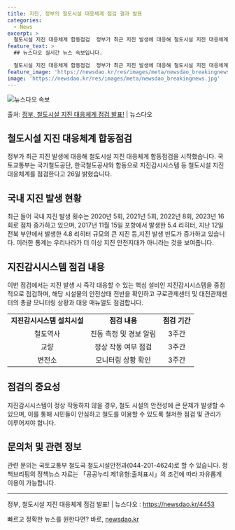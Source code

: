 ```yaml
---
title: 지진, 정부의 철도시설 대응체계 점검 결과 발표
categories:
  - News
excerpt: >
  철도시설 지진 대응체계 합동점검  정부가 최근 지진 발생에 대응해 철도시설 지진 대응체계 합동점검을 시작했습…
feature_text: >
  ## 뉴스다오 실시간 뉴스 속보입니다.

  철도시설 지진 대응체계 합동점검  정부가 최근 지진 발생에 대응해 철도시설 지진 대응체계 합동점검을 시작했습…
feature_image: 'https://newsdao.kr/res/images/meta/newsdao_breakingnews.jpg'
image: 'https://newsdao.kr/res/images/meta/newsdao_breakingnews.jpg'
---
```


![뉴스다오 속보](https://newsdao.kr/res/images/meta/newsdao_breakingnews.jpg)

<p>출처: <a href="https://newsdao.kr/4453" rel="dofollow">정부, 철도시설 지진 대응체계 점검 발표!</a> | 뉴스다오</p>

<h2 data-ke-size="size26">철도시설 지진 대응체계 합동점검</h2>
<p data-ke-size="size16">정부가 최근 지진 발생에 대응해 철도시설 지진 대응체계 합동점검을 시작했습니다. 국토교통부는 국가철도공단, 한국철도공사와 합동으로 지진감시시스템 등 철도시설 지진 대응체계를 점검한다고 26일 밝혔습니다.</p>

<h2 data-ke-size="size26">국내 지진 발생 현황</h2>
<p data-ke-size="size16">최근 들어 국내 지진 발생 횟수는 2020년 5회, 2021년 5회, 2022년 8회, 2023년 16회로 점차 증가하고 있으며, 2017년 11월 15일 포항에서 발생한 5.4 리히터, 지난 12일 전북 부안에서 발생한 4.8 리히터 규모의 큰 지진 등,지진 발생 빈도가 증가하고 있습니다. 이러한 통계는 우리나라가 더 이상 지진 안전지대가 아니라는 것을 보여줍니다.</p>

<h2 data-ke-size="size26">지진감시시스템 점검 내용</h2>
<p data-ke-size="size16">이번 점검에서는 지진 발생 시 즉각 대응할 수 있는 핵심 설비인 지진감시시스템을 중점적으로 점검하며, 해당 시설물의 안전상태 전반을 확인하고 구로관제센터 및 대전관제센터의 총괄 모니터링 상황과 대응 매뉴얼도 점검합니다.</p>

<table>
	<tr>
		<td style="text-align: center;"><b>지진감시시스템 설치시설</b></td>
		<td style="text-align: center;"><b>점검 내용</b></td>
		<td style="text-align: center;"><b>점검 기간</b></td>
	</tr>
	<tr>
		<td style="text-align: center;">철도역사</td>
		<td style="text-align: center;">진동 측정 및 경보 알림</td>
		<td style="text-align: center;">3주간</td>
	</tr>
	<tr>
		<td style="text-align: center;">교량</td>
		<td style="text-align: center;">정상 작동 여부 점검</td>
		<td style="text-align: center;">3주간</td>
	</tr>
	<tr>
		<td style="text-align: center;">변전소</td>
		<td style="text-align: center;">모니터링 상황 확인</td>
		<td style="text-align: center;">3주간</td>
	</tr>
</table>

<h2 data-ke-size="size26">점검의 중요성</h2>
<p data-ke-size="size16">지진감시시스템이 정상 작동하지 않을 경우, 철도 시설의 안전성에 큰 문제가 발생할 수 있으며, 이를 통해 시민들이 안심하고 철도를 이용할 수 있도록 철저한 점검 및 관리가 이루어져야 합니다.</p>

<h2 data-ke-size="size26">문의처 및 관련 정보</h2>
<p data-ke-size="size16">관련 문의는 국토교통부 철도국 철도시설안전과(044-201-4624)로 할 수 있습니다. 정책브리핑의 정책뉴스 자료는 「공공누리 제1유형:출처표시」의 조건에 따라 자유롭게 이용이 가능합니다.</p>

<hr>
<p data-ke-size="size16">정부, 철도시설 지진 대응체계 점검 발표! | 뉴스다오 : <a href="https://newsdao.kr/4453">https://newsdao.kr/4453</a></p> 

빠르고 정확한 뉴스를 원한다면? 바로, <a href="https://newsdao.kr" rel="dofollow">newsdao.kr</a>


